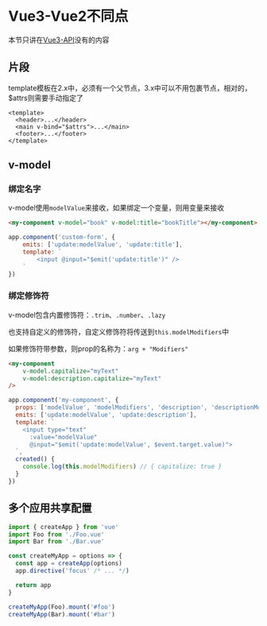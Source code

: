 # Vue3-Vue2不同点

本节只讲在[Vue3-API](./Vue3-API)没有的内容

## 片段

template模板在2.x中，必须有一个父节点，3.x中可以不用包裹节点，相对的，$attrs则需要手动指定了

```vue
<template>
  <header>...</header>
  <main v-bind="$attrs">...</main>
  <footer>...</footer>
</template>
```

## v-model

### 绑定名字

v-model使用`modelValue`来接收，如果绑定一个变量，则用变量来接收

```html
<my-component v-model="book" v-model:title="bookTitle"></my-component>
```

```js
app.component('custom-form', {
    emits: ['update:modelValue', 'update:title'],
    template: `
		<input @input="$emit('update:title')" />
	`
})
```

### 绑定修饰符

v-model包含内置修饰符：`.trim`、`.number`、`.lazy`

也支持自定义的修饰符，自定义修饰符将传送到`this.modelModifiers`中

如果修饰符带参数，则prop的名称为：`arg + "Modifiers"`

```html
<my-component 
    v-model.capitalize="myText" 
    v-model:description.capitalize="myText"
/>
```

```js
app.component('my-component', {
  props: ['modelValue', 'modelModifiers', 'description', 'descriptionModifiers'],
  emits: ['update:modelValue', 'update:description'],
  template: `
    <input type="text"
      :value="modelValue"
      @input="$emit('update:modelValue', $event.target.value)">
  `,
  created() {
    console.log(this.modelModifiers) // { capitalize: true }
  }
})
```



## 多个应用共享配置

```js
import { createApp } from 'vue'
import Foo from './Foo.vue'
import Bar from './Bar.vue'

const createMyApp = options => {
  const app = createApp(options)
  app.directive('focus' /* ... */)

  return app
}

createMyApp(Foo).mount('#foo')
createMyApp(Bar).mount('#bar')
```







